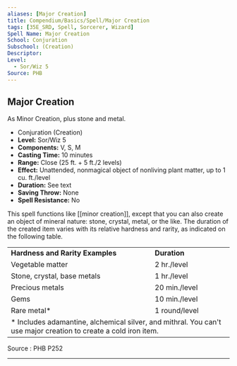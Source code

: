 ```yaml
---
aliases: [Major Creation]
title: Compendium/Basics/Spell/Major Creation
tags: [35E_SRD, Spell, Sorcerer, Wizard]
Spell Name: Major Creation
School: Conjuration
Subschool: (Creation)
Descriptor: 
Level:
  - Sor/Wiz 5
Source: PHB
---
```



## Major Creation

As Minor Creation, plus stone and metal.

*   Conjuration (Creation)
*   **Level:** Sor/Wiz 5
*   **Components:** V, S, M
*   **Casting Time:** 10 minutes
*   **Range:** Close (25 ft. + 5 ft./2 levels)
*   **Effect:** Unattended, nonmagical object of nonliving plant matter, up to 1 cu. ft./level
*   **Duration:** See text
*   **Saving Throw:** None
*   **Spell Resistance:** No

This spell functions like [[minor creation]], except that you can also create an object of mineral nature: stone, crystal, metal, or the like. The duration of the created item varies with its relative hardness and rarity, as indicated on the following table.

<table> <tr decoration="underline"> <td> <b>Hardness and Rarity Examples</b> </td> <td> <b>Duration</b> </td> </tr> <tr> <td> Vegetable matter </td> <td> 2 hr./level </td> </tr> <tr> <td> Stone, crystal, base metals </td> <td> 1 hr./level </td> </tr> <tr> <td> Precious metals </td> <td> 20 min./level </td> </tr> <tr> <td> Gems </td> <td> 10 min./level </td> </tr> <tr> <td> Rare metal* </td> <td> 1 round/level </td> </tr> <tr> <td colspan="2"> * Includes adamantine, alchemical silver, and mithral. You can't use major creation to create a cold iron item. </td> </tr> </table>

Source : PHB P252

---
